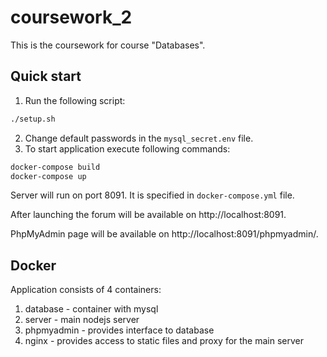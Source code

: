 # coursework_2

This is the coursework for course "Databases".

## Quick start

1. Run the following script:
```bash
./setup.sh
```
2. Change default passwords in the `mysql_secret.env` file.
3. To start application execute following commands:
```bash
docker-compose build
docker-compose up
```

Server will run on port 8091. It is specified in `docker-compose.yml` file.

After launching the forum will be available on http://localhost:8091.

PhpMyAdmin page will be available on http://localhost:8091/phpmyadmin/.

## Docker

Application consists of 4 containers:

1. database - container with mysql
2. server - main nodejs server
3. phpmyadmin - provides interface to database
4. nginx - provides access to static files and proxy for the main server
